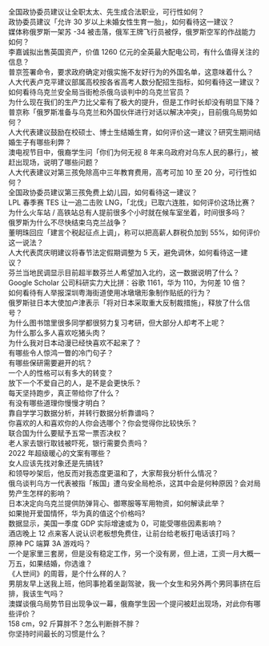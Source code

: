 全国政协委员建议让全职太太、先生成合法职业，可行性如何？  
政协委员建议「允许 30 岁以上未婚女性生育一胎」，如何看待这一建议？  
媒体称俄罗斯一架苏 -34 被击落，俄军王牌飞行员被俘，俄罗斯空军的作战能力如何？  
李嘉诚拟出售英国资产，价值 1260 亿元的全英最大配电公司，有什么值得关注的信息？  
普京签署命令，要求政府确定对俄实施不友好行为的外国名单，这意味着什么？  
人大代表卢克平建议部属高校按各省高考人数分配招生指标，如何看待这一建议？  
如何看待乌克兰安全局当街枪杀俄乌谈判中的乌克兰官员？  
为什么现在我们的生产力比父辈有了极大的提升，但是工作时长却没有明显下降？  
普京称「俄罗斯准备与乌克兰和外国伙伴进行对话以解决冲突」，目前俄乌局势如何？  
人大代表建议鼓励在校硕士、博士生结婚生育，如何评价这一建议？研究生期间结婚生子有哪些利弊？  
澳电视节目中，俄裔学生问「你们为何无视 8 年来乌政府对乌东人民的暴行」，被赶出现场，说明了哪些问题？  
人大代表建议对第三孩免除高中三年教育费用，高考可加 10 至 20 分，可行性如何？  
全国政协委员建议第三孩免费上幼儿园，如何看待这一建议？  
LPL 春季赛 TES 让一追二击败 LNG，「北伐」已取六连胜，如何评价这场比赛？  
为什么火车站 / 高铁站总有人提前很多个小时就在候车室坐着，时间很多吗？  
俄罗斯为什么不尽快结束乌克兰战争？  
董明珠回应「建言个税起征点上调」，称可以把高薪人群税负加到 55%，如何评价这一说法？  
人大代表庹庆明建议将春节法定假期调整为 5 天，避免调休，如何看待这一建议？  
芬兰当地民调显示目前超半数芬兰人希望加入北约，这一数据说明了什么？  
Google Scholar 公司科研实力大比拼：谷歌 1161，华为 110，为何差 10 倍？  
如何看待有人举报深圳粤海街道使用冰墩墩形象制作贴纸的行为？  
俄罗斯驻日本大使加卢津表示「将对日本采取重大反制裁措施」，释放了什么信号？  
为什么图书馆里很多同学都很努力复习考研，但大部分人却考不上呢？  
为什么那么多人喜欢吃猪头肉？  
为什么我对日本动漫已经快喜欢不起来了？  
有哪些令人惊鸿一瞥的冷门句子？  
有哪些保研需要避开的坑？  
一个人的性格可以有多大的转变？  
放下一个不爱自己的人，是不是会更快乐？  
每天坚持跑步，真正带给你了什么？  
有没有哪些道理你慢慢才明白？  
靠自学学习数据分析，并转行数据分析靠谱吗？  
你喜欢的人和喜欢你的人你会选哪个？你会觉得你比较快乐？  
联合国为什么要赋予五常一票否决权？  
老人家去银行取钱被吓死，银行需要负责吗？  
2022 年超级暖心的文案有哪些？  
女人应该先找对象还是先搞钱?  
和领导吵架后，他反而对我态度更温和了，大家帮我分析什么情况？  
俄乌谈判乌方一代表被指「叛国」遭乌安全局枪杀，这其中会是何种原因？会对局势产生怎样的影响？  
日本决定向乌克兰提供防弹背心、御寒服等军用物资，如何解读此举？  
如果抛开爱国情怀，华为真的值这个价格吗?  
数据显示，美国一季度 GDP 实际增速或为 0，可能受哪些因素影响？  
酒店晚上 12 点来客人说认识老板想免费住，让前台给老板打电话该打吗？  
原神 PC 端算 3A 游戏吗？  
一个是家里三套房，但是没有稳定工作，另一个没有房，但上进，工资一月大概一万五，如果结婚，你选谁？  
《人世间》的周蓉，是个什么样的人？  
男朋友早上送我上班，他同事抢着坐副驾驶，我一个女生和另外两个男同事挤在后排，我该生气吗？  
澳媒谈俄乌局势节目出现争议一幕，俄裔学生因一个提问被赶出现场，对此你有哪些评价？  
158 cm，92 斤算胖不？怎么判断胖不胖？  
你坚持时间最长的习惯是什么？  
